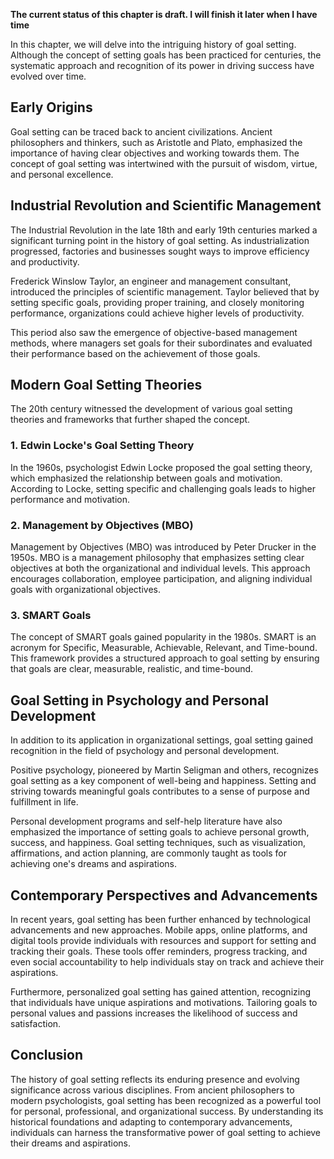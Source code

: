 **The current status of this chapter is draft. I will finish it later when I have time**

In this chapter, we will delve into the intriguing history of goal setting. Although the concept of setting goals has been practiced for centuries, the systematic approach and recognition of its power in driving success have evolved over time.

**Early Origins**
-----------------

Goal setting can be traced back to ancient civilizations. Ancient philosophers and thinkers, such as Aristotle and Plato, emphasized the importance of having clear objectives and working towards them. The concept of goal setting was intertwined with the pursuit of wisdom, virtue, and personal excellence.

**Industrial Revolution and Scientific Management**
---------------------------------------------------

The Industrial Revolution in the late 18th and early 19th centuries marked a significant turning point in the history of goal setting. As industrialization progressed, factories and businesses sought ways to improve efficiency and productivity.

Frederick Winslow Taylor, an engineer and management consultant, introduced the principles of scientific management. Taylor believed that by setting specific goals, providing proper training, and closely monitoring performance, organizations could achieve higher levels of productivity.

This period also saw the emergence of objective-based management methods, where managers set goals for their subordinates and evaluated their performance based on the achievement of those goals.

**Modern Goal Setting Theories**
--------------------------------

The 20th century witnessed the development of various goal setting theories and frameworks that further shaped the concept.

### **1. Edwin Locke's Goal Setting Theory**

In the 1960s, psychologist Edwin Locke proposed the goal setting theory, which emphasized the relationship between goals and motivation. According to Locke, setting specific and challenging goals leads to higher performance and motivation.

### **2. Management by Objectives (MBO)**

Management by Objectives (MBO) was introduced by Peter Drucker in the 1950s. MBO is a management philosophy that emphasizes setting clear objectives at both the organizational and individual levels. This approach encourages collaboration, employee participation, and aligning individual goals with organizational objectives.

### **3. SMART Goals**

The concept of SMART goals gained popularity in the 1980s. SMART is an acronym for Specific, Measurable, Achievable, Relevant, and Time-bound. This framework provides a structured approach to goal setting by ensuring that goals are clear, measurable, realistic, and time-bound.

**Goal Setting in Psychology and Personal Development**
-------------------------------------------------------

In addition to its application in organizational settings, goal setting gained recognition in the field of psychology and personal development.

Positive psychology, pioneered by Martin Seligman and others, recognizes goal setting as a key component of well-being and happiness. Setting and striving towards meaningful goals contributes to a sense of purpose and fulfillment in life.

Personal development programs and self-help literature have also emphasized the importance of setting goals to achieve personal growth, success, and happiness. Goal setting techniques, such as visualization, affirmations, and action planning, are commonly taught as tools for achieving one's dreams and aspirations.

**Contemporary Perspectives and Advancements**
----------------------------------------------

In recent years, goal setting has been further enhanced by technological advancements and new approaches. Mobile apps, online platforms, and digital tools provide individuals with resources and support for setting and tracking their goals. These tools offer reminders, progress tracking, and even social accountability to help individuals stay on track and achieve their aspirations.

Furthermore, personalized goal setting has gained attention, recognizing that individuals have unique aspirations and motivations. Tailoring goals to personal values and passions increases the likelihood of success and satisfaction.

Conclusion
----------

The history of goal setting reflects its enduring presence and evolving significance across various disciplines. From ancient philosophers to modern psychologists, goal setting has been recognized as a powerful tool for personal, professional, and organizational success. By understanding its historical foundations and adapting to contemporary advancements, individuals can harness the transformative power of goal setting to achieve their dreams and aspirations.
